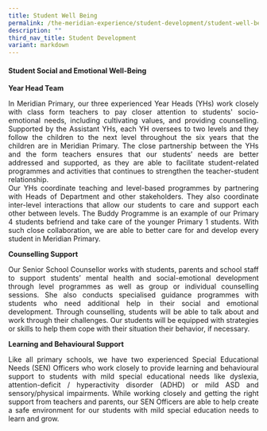 ```yaml
---
title: Student Well Being
permalink: /the-meridian-experience/student-development/student-well-being/
description: ""
third_nav_title: Student Development
variant: markdown
---
```

<h4>Student Social and Emotional Well-Being</h4>

<p><strong>Year Head Team</strong></p>

<p style="margin-bottom:0; margin-top:0; text-align:justify;">In Meridian Primary, our three experienced Year Heads (YHs) work closely with class form teachers to pay closer attention to students' socio-emotional needs, including cultivating values, and providing counselling. Supported by the Assistant YHs, each YH oversees to two levels and they follow the children to the next level throughout the six years that the children are in Meridian Primary. The close partnership between the YHs and the form teachers ensures that our students’ needs are better addressed and supported, as they are able to facilitate student-related programmes and activities that continues to strengthen the teacher-student relationship.</p>

<p style="margin-bottom:0; margin-top:0; text-align:justify;">Our YHs coordinate teaching and level-based programmes by partnering with Heads of Department and other stakeholders. They also coordinate inter-level interactions that allow our students to care and support each other between levels. The Buddy Programme is an example of our Primary 4 students befriend and take care of the younger Primary 1 students. With such close collaboration, we are able to better care for and develop every student in Meridian Primary.</p>

<p><strong>Counselling Support</strong></p>

<p style="margin-bottom:0; margin-top:0; text-align:justify;">Our Senior School Counsellor works with students, parents and school staff to support students’ mental health and social-emotional development through level programmes as well as group or individual counselling sessions. She also conducts specialised guidance programmes with students who need additional help in their social and emotional development. Through counselling, students will be able to talk about and work through their challenges. Our students will be equipped with strategies or skills to help them cope with their situation their behavior, if necessary.</p>

<p><strong>Learning and Behavioural Support</strong></p>

<p style="margin-bottom:0; margin-top:0; text-align:justify;">Like all primary schools, we have two experienced Special Educational Needs (SEN) Officers who work closely to provide learning and behavioural support to students with mild special educational needs like dyslexia, attention-deficit / hyperactivity disorder (ADHD) or mild ASD and sensory/physical impairments. While working closely and getting the right support from teachers and parents, our SEN Officers are able to help create a safe environment for our students with mild special education needs to learn and grow.</p>